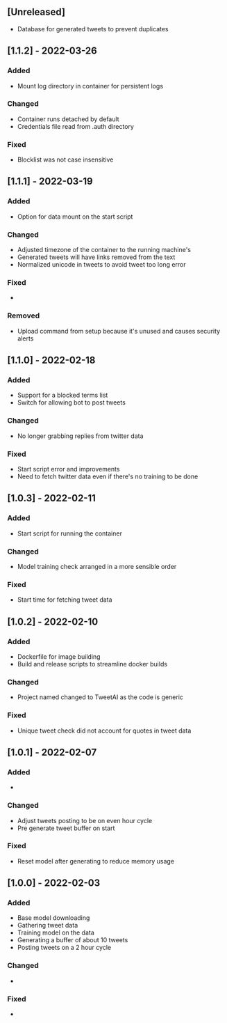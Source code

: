 ## [Unreleased]

- Database for generated tweets to prevent duplicates

## [1.1.2] - 2022-03-26

### Added
- Mount log directory in container for persistent logs

### Changed
- Container runs detached by default
- Credentials file read from .auth directory

### Fixed
- Blocklist was not case insensitive

## [1.1.1] - 2022-03-19

### Added
- Option for data mount on the start script

### Changed
- Adjusted timezone of the container to the running machine's
- Generated tweets will have links removed from the text
- Normalized unicode in tweets to avoid tweet too long error

### Fixed
-

### Removed
- Upload command from setup because it's unused and causes security alerts

## [1.1.0] - 2022-02-18

### Added
- Support for a blocked terms list
- Switch for allowing bot to post tweets

### Changed
- No longer grabbing replies from twitter data

### Fixed
- Start script error and improvements
- Need to fetch twitter data even if there's no training to be done

## [1.0.3] - 2022-02-11

### Added
- Start script for running the container

### Changed
- Model training check arranged in a more sensible order

### Fixed
- Start time for fetching tweet data

## [1.0.2] - 2022-02-10

### Added
- Dockerfile for image building
- Build and release scripts to streamline docker builds

### Changed
- Project named changed to TweetAI as the code is generic

### Fixed
- Unique tweet check did not account for quotes in tweet data

## [1.0.1] - 2022-02-07

### Added
-

### Changed
- Adjust tweets posting to be on even hour cycle
- Pre generate tweet buffer on start

### Fixed
- Reset model after generating to reduce memory usage

## [1.0.0] - 2022-02-03

### Added
- Base model downloading
- Gathering tweet data
- Training model on the data
- Generating a buffer of about 10 tweets
- Posting tweets on a 2 hour cycle

### Changed
-

### Fixed
-

